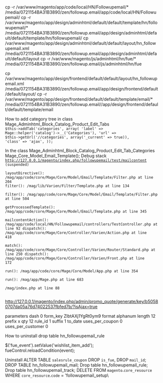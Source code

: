  cp -r /var/www/magento/app/code/local/HN/Followupemail/* /media/0721154BA31B3890/zen/followup.email/app/code/local/HN/Followupemail/
 cp -r  /var/www/magento/app/design/adminhtml/default/default/template/hn/followupemail/* /media/0721154BA31B3890/zen/followup.email/app/design/adminhtml/default/default/template/hn/followupemail/
 cp /var/www/magento/app/design/adminhtml/default/default/layout/hn_followupemail.xml /media/0721154BA31B3890/zen/followup.email/app/design/adminhtml/default/default/layout
 cp -r /var/www/magento/js/adminhtml/hn/fue/* /media/0721154BA31B3890/zen/followup.email/js/adminhtml/hn/fue

cp /var/www/magento/app/design/frontend/default/default/layout/hn_followupemail.xml /media/0721154BA31B3890/zen/followup.email/app/design/frontend/default/default/layout/
cp -r /var/www/magento/app/design/frontend/default/default/template/email/* /media/0721154BA31B3890/zen/followup.email//app/design/frontend/default/default/template/email


How to add category tree 
in class Mage_Adminhtml_Block_Catalog_Product_Edit_Tabs 
<code>  $this->addTab('categories', array(
                'label'     => Mage::helper('catalog')->__('Categories'),
                'url'       => $this->getUrl('*/*/categories', array('_current' => true)),
                'class'     => 'ajax',
            ));
</code>

In the class Mage_Adminhtml_Block_Catalog_Product_Edit_Tab_Categories
Mage_Core_Model_Email_Template();
Debug stack 
<code>
http://127.0.0.1/magento/index.php/followupemail/test/mailcontent (suspended)	
	layoutDirective(): /mag/app/code/core/Mage/Core/Model/Email/Template/Filter.php at line 204	
	filter(): /mag/lib/Varien/Filter/Template.php at line 134	
	filter(): /mag/app/code/core/Mage/Core/Model/Email/Template/Filter.php at line 504	
	getProcessedTemplate(): /mag/app/code/core/Mage/Core/Model/Email/Template.php at line 345	
	mailcontentAction(): /mag/app/code/local/HN/Followupemail/controllers/TestController.php at line 92	
	dispatch(): /mag/app/code/core/Mage/Core/Controller/Varien/Action.php at line 418	
	match(): /mag/app/code/core/Mage/Core/Controller/Varien/Router/Standard.php at line 250	
	dispatch(): /mag/app/code/core/Mage/Core/Controller/Varien/Front.php at line 172	
	run(): /mag/app/code/core/Mage/Core/Model/App.php at line 354	
	run(): /mag/app/Mage.php at line 683	
	/mag/index.php at line 88	
</code>	

http://127.0.0.1/magento/index.php/admin/promo_quote/generate/key/b50580707da05a76d74022537fbfed7b/?isAjax=true

parameters
dash	0
form_key	ZlbtAXj1YgRt0ym9
format	alphanum
length	12
prefix	x
qty	12
rule_id	1
suffix	1
to_date	
uses_per_coupon	0
uses_per_customer	0

How to uninstall
drop table hn_followupemail_rule

$('fue_event').setValue('wishlist_item_add');
fueControl.reloadCondition(event);

Uninstall 
ALTER TABLE `salesrule_coupon`
  DROP `is_fue`,
  DROP `mail_id`;
DROP TABLE hn_followupemail_mail;
Drop table hn_followupemail_rule;
Drop table hn_followupemail_track;
DELETE FROM `magento`.`core_resource` WHERE `core_resource`.`code` = \'followupemail_setup\
